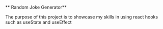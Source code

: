 ** Random Joke Generator**

The purpose of this project is to showcase my skills in using react hooks such as useState and useEffect


